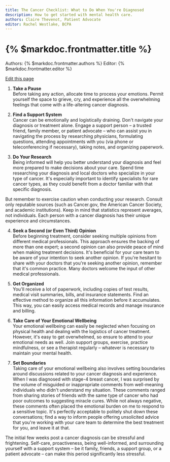 ```yaml
--- 
title: The Cancer Checklist: What to Do When You're Diagnosed
description: How to get started with mental health care.
authors: Claire Thevenot, Patient Advocate
editor: Rachel Westlake, BCPA
---
```


# {% $markdoc.frontmatter.title %}

Authors: {% $markdoc.frontmatter.authors %}
Editor: {% $markdoc.frontmatter.editor %}

[Edit this page](https://github.com/onefact/help.payless.health/edit/main/pages/cancer-checklist.md)

1. **Take a Pause**  
Before taking any action, allocate time to process your emotions. Permit yourself the space to grieve, cry, and experience all the overwhelming feelings that come with a life-altering cancer diagnosis.

2. **Find a Support System**  
Cancer can be emotionally and logistically draining. Don't navigate your diagnosis or treatment alone. Engage a support person – a trusted friend, family member, or patient advocate – who can assist you in navigating the process by researching physicians, formulating questions, attending appointments with you (via phone or teleconferencing if necessary), taking notes, and organizing paperwork.

3. **Do Your Research**  
Being informed will help you better understand your diagnosis and feel more prepared to make decisions about your care. Spend time researching your diagnosis and local doctors who specialize in your type of cancer. It's especially important to identify specialists for rare cancer types, as they could benefit from a doctor familiar with that specific diagnosis.

But remember to exercise caution when conducting your research. Consult only reputable sources (such as Cancer.gov, the American Cancer Society, and academic institutions). Keep in mind that statistics represent averages, not individuals. Each person with a cancer diagnosis has their unique experience and circumstances.

4. **Seek a Second (or Even Third) Opinion**  
Before beginning treatment, consider seeking multiple opinions from different medical professionals. This approach ensures the backing of more than one expert; a second opinion can also provide peace of mind when making treatment decisions. It's beneficial for your care team to be aware of your intention to seek another opinion. If you're hesitant to share with your doctors that you're seeking another opinion, remember that it's common practice. Many doctors welcome the input of other medical professionals.

5. **Get Organized**  
You'll receive a lot of paperwork, including copies of test results, medical visit summaries, bills, and insurance statements. Find an effective method to organize all this information before it accumulates. This way, you can easily access medical records and manage insurance and billing.

6. **Take Care of Your Emotional Wellbeing**  
Your emotional wellbeing can easily be neglected when focusing on physical health and dealing with the logistics of cancer treatment. However, it's easy to get overwhelmed, so ensure to attend to your emotional needs as well. Join support groups, exercise, practice mindfulness, or see a therapist regularly – whatever is necessary to maintain your mental health.

7. **Set Boundaries**  
Taking care of your emotional wellbeing also involves setting boundaries around discussions related to your cancer diagnosis and experience. When I was diagnosed with stage-4 breast cancer, I was surprised by the volume of misguided or inappropriate comments from well-meaning individuals who didn't understand my situation. These comments ranged from sharing stories of friends with the same type of cancer who had poor outcomes to suggesting miracle cures. While not always negative, these comments often placed the emotional burden on me to respond to a sensitive topic. It's perfectly acceptable to politely shut down these conversations; find a way to inform people offering unsolicited advice that you're working with your care team to determine the best treatment for you, and leave it at that.

The initial few weeks post a cancer diagnosis can be stressful and frightening. Self-care, proactiveness, being well-informed, and surrounding yourself with a support system – be it family, friends, a support group, or a patient advocate – can make this period significantly less stressful.

